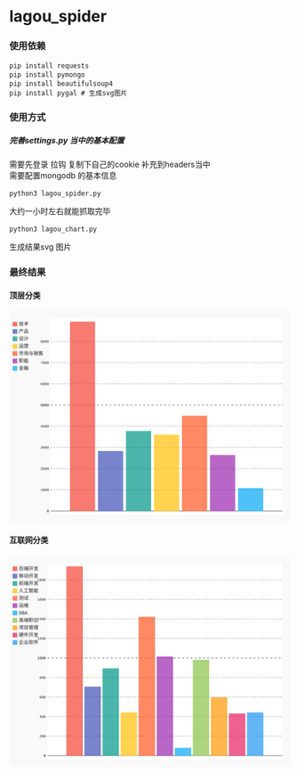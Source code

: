 # lagou_spider

### 使用依赖
```
pip install requests
pip install pymongo
pip install beautifulsoup4
pip install pygal # 生成svg图片
```
### 使用方式
##### 完善settings.py 当中的基本配置
需要先登录 拉钩 复制下自己的cookie 补充到headers当中 \
需要配置mongodb 的基本信息

```
python3 lagou_spider.py
```
大约一小时左右就能抓取完毕

```
python3 lagou_chart.py
```
生成结果svg 图片

### 最终结果
#### 顶层分类
![顶层分类svg图片](https://github.com/TaoXF/lagou_spider/blob/master/lagou/top_classify.svg)

#### 互联网分类
![互联网分类svg图片](https://github.com/TaoXF/lagou_spider/blob/master/lagou/internet_classify.svg)
